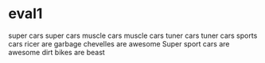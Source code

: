 # eval1
super cars
super cars
muscle cars
muscle cars
tuner cars
tuner cars
sports cars
ricer are garbage
chevelles are awesome
Super sport cars are awesome
dirt bikes are beast


